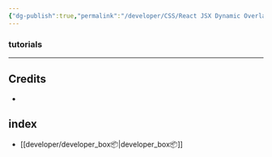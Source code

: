 ```yaml
---
{"dg-publish":true,"permalink":"/developer/CSS/React JSX Dynamic Overlay Color/"}
---
```




### tutorials


---

## Credits
- 
## index
- [[developer/developer_box📦\|developer_box📦]]
